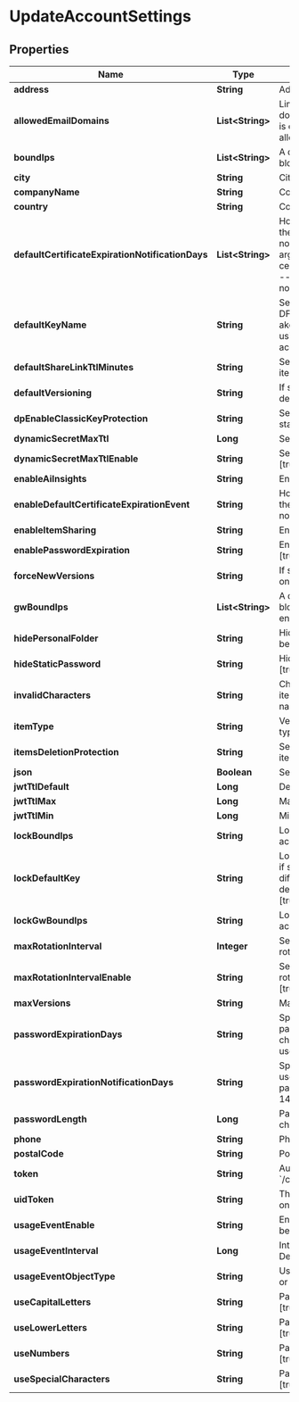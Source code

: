 

# UpdateAccountSettings


## Properties

| Name | Type | Description | Notes |
|------------ | ------------- | ------------- | -------------|
|**address** | **String** | Address |  [optional] |
|**allowedEmailDomains** | **List&lt;String&gt;** | Limits email sharing to the specified domains. Relevant only when item sharing is enabled. By default, all domains are allowed. |  [optional] |
|**boundIps** | **List&lt;String&gt;** | A default list of comma-separated CIDR block that are allowed to authenticate. |  [optional] |
|**city** | **String** | City |  [optional] |
|**companyName** | **String** | Company name |  [optional] |
|**country** | **String** | Country |  [optional] |
|**defaultCertificateExpirationNotificationDays** | **List&lt;String&gt;** | How many days before the expiration of the certificate would you like to be notified. To specify multiple events, use argument multiple times: --default-certificate-expiration-notification-days 1 --default-certificate-expiration-notification-days 5 |  [optional] |
|**defaultKeyName** | **String** | Set the account default key based on the DFC key name. Use \&quot;set-original-akeyless-default-key\&quot; to revert to using the original default key of the account. |  [optional] |
|**defaultShareLinkTtlMinutes** | **String** | Set the default ttl in minutes for sharing item number between 60 and 43200 |  [optional] |
|**defaultVersioning** | **String** | If set to true, new versions is enabled by default |  [optional] |
|**dpEnableClassicKeyProtection** | **String** | Set to update protection with classic keys state [true/false] |  [optional] |
|**dynamicSecretMaxTtl** | **Long** | Set the maximum ttl for dynamic secrets |  [optional] |
|**dynamicSecretMaxTtlEnable** | **String** | Set a maximum ttl for dynamic secrets [true/false] |  [optional] |
|**enableAiInsights** | **String** | Enable AI insights [true/false] |  [optional] |
|**enableDefaultCertificateExpirationEvent** | **String** | How many days before the expiration of the certificate would you like to be notified. [true/false] |  [optional] |
|**enableItemSharing** | **String** | Enable sharing items [true/false] |  [optional] |
|**enablePasswordExpiration** | **String** | Enable password expiration policy [true/false] |  [optional] |
|**forceNewVersions** | **String** | If set to true, new version will be created on update |  [optional] |
|**gwBoundIps** | **List&lt;String&gt;** | A default list of comma-separated CIDR block that acts as a trusted Gateway entity. |  [optional] |
|**hidePersonalFolder** | **String** | Hide personal folder, if set - users will not be able to use personal folder [true/false] |  [optional] |
|**hideStaticPassword** | **String** | Hide static secret&#39;s password type [true/false] |  [optional] |
|**invalidCharacters** | **String** | Characters that cannot be used for items/targets/roles/auths/event_forwarder names. Empty string will enforce nothing. |  [optional] |
|**itemType** | **String** | VersionSettingsObjectType defines object types for account version settings |  [optional] |
|**itemsDeletionProtection** | **String** | Set or unset the default behaviour of items deletion protection [true/false] |  [optional] |
|**json** | **Boolean** | Set output format to JSON |  [optional] |
|**jwtTtlDefault** | **Long** | Default ttl |  [optional] |
|**jwtTtlMax** | **Long** | Maximum ttl |  [optional] |
|**jwtTtlMin** | **Long** | Minimum ttl |  [optional] |
|**lockBoundIps** | **String** | Lock bound-ips setting globally in the account. |  [optional] |
|**lockDefaultKey** | **String** | Lock the account&#39;s default protection key, if set - users will not be able to use a different protection key, relevant only if default-key-name is configured [true/false] |  [optional] |
|**lockGwBoundIps** | **String** | Lock gw-bound-ips setting in the account. |  [optional] |
|**maxRotationInterval** | **Integer** | Set the maximum rotation interval for rotated secrets auto rotation settings |  [optional] |
|**maxRotationIntervalEnable** | **String** | Set a maximum rotation interval for rotated secrets auto rotation settings [true/false] |  [optional] |
|**maxVersions** | **String** | Max versions |  [optional] |
|**passwordExpirationDays** | **String** | Specifies the number of days that a password is valid before it must be changed. A default value of 90 days is used. |  [optional] |
|**passwordExpirationNotificationDays** | **String** | Specifies the number of days before a user receives notification that their password will expire. A default value of 14 days is used. |  [optional] |
|**passwordLength** | **Long** | Password length between 5 - to 50 characters |  [optional] |
|**phone** | **String** | Phone number |  [optional] |
|**postalCode** | **String** | Postal code |  [optional] |
|**token** | **String** | Authentication token (see &#x60;/auth&#x60; and &#x60;/configure&#x60;) |  [optional] |
|**uidToken** | **String** | The universal identity token, Required only for universal_identity authentication |  [optional] |
|**usageEventEnable** | **String** | Enable event for objects that have not been used or changed [true/false] |  [optional] |
|**usageEventInterval** | **Long** | Interval by days for unused objects. Default and minimum interval is 90 days |  [optional] |
|**usageEventObjectType** | **String** | Usage event is supported for auth method or secrets-and-keys [auth/item] |  [optional] |
|**useCapitalLetters** | **String** | Password must contain capital letters [true/false] |  [optional] |
|**useLowerLetters** | **String** | Password must contain lower case letters [true/false] |  [optional] |
|**useNumbers** | **String** | Password must contain numbers [true/false] |  [optional] |
|**useSpecialCharacters** | **String** | Password must contain special characters [true/false] |  [optional] |



